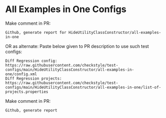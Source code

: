 # All Examples in One Configs
Make comment in PR:
```
Github, generate report for HideUtilityClassConstructor/all-examples-in-one
```
OR as alternate:
Paste below given to PR description to use such test configs:
```
Diff Regression config: https://raw.githubusercontent.com/checkstyle/test-configs/main/HideUtilityClassConstructor/all-examples-in-one/config.xml
Diff Regression projects: https://raw.githubusercontent.com/checkstyle/test-configs/main/HideUtilityClassConstructor/all-examples-in-one/list-of-projects.properties
```
Make comment in PR:
```
Github, generate report
```
